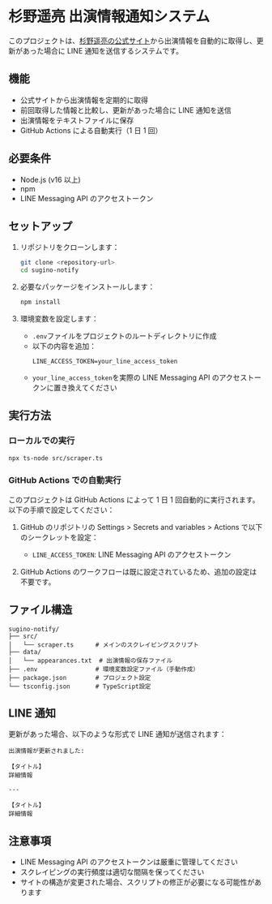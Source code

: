 # 杉野遥亮 出演情報通知システム

このプロジェクトは、[杉野遥亮の公式サイト](https://topcoat.co.jp/yosuke_sugino)から出演情報を自動的に取得し、更新があった場合に LINE 通知を送信するシステムです。

## 機能

- 公式サイトから出演情報を定期的に取得
- 前回取得した情報と比較し、更新があった場合に LINE 通知を送信
- 出演情報をテキストファイルに保存
- GitHub Actions による自動実行（1 日 1 回）

## 必要条件

- Node.js (v16 以上)
- npm
- LINE Messaging API のアクセストークン

## セットアップ

1. リポジトリをクローンします：

   ```bash
   git clone <repository-url>
   cd sugino-notify
   ```

2. 必要なパッケージをインストールします：

   ```bash
   npm install
   ```

3. 環境変数を設定します：
   - `.env`ファイルをプロジェクトのルートディレクトリに作成
   - 以下の内容を追加：
     ```
     LINE_ACCESS_TOKEN=your_line_access_token
     ```
   - `your_line_access_token`を実際の LINE Messaging API のアクセストークンに置き換えてください

## 実行方法

### ローカルでの実行

```bash
npx ts-node src/scraper.ts
```

### GitHub Actions での自動実行

このプロジェクトは GitHub Actions によって 1 日 1 回自動的に実行されます。
以下の手順で設定してください：

1. GitHub のリポジトリの Settings > Secrets and variables > Actions で以下のシークレットを設定：

   - `LINE_ACCESS_TOKEN`: LINE Messaging API のアクセストークン

2. GitHub Actions のワークフローは既に設定されているため、追加の設定は不要です。

## ファイル構造

```
sugino-notify/
├── src/
│   └── scraper.ts      # メインのスクレイピングスクリプト
├── data/
│   └── appearances.txt  # 出演情報の保存ファイル
├── .env                # 環境変数設定ファイル（手動作成）
├── package.json        # プロジェクト設定
└── tsconfig.json       # TypeScript設定
```

## LINE 通知

更新があった場合、以下のような形式で LINE 通知が送信されます：

```
出演情報が更新されました:

【タイトル】
詳細情報

---

【タイトル】
詳細情報
```

## 注意事項

- LINE Messaging API のアクセストークンは厳重に管理してください
- スクレイピングの実行頻度は適切な間隔を保ってください
- サイトの構造が変更された場合、スクリプトの修正が必要になる可能性があります
